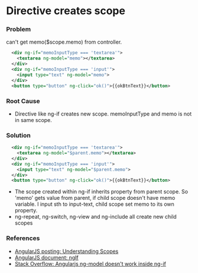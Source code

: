 # Directive creates scope

### Problem
can't get memo($scope.memo) from controller.

```xml
  <div ng-if="memoInputType === 'textarea'">
    <textarea ng-model="memo"></textarea>
  </div>
  <div ng-if="memoInputType === 'input'">
    <input type="text" ng-model="memo">
  </div>
  <button type="button" ng-click="ok()">{{okBtnText}}</button>
```



### Root Cause
* Directive like ng-if creates new scope. memoInputType and memo is not in same scope.



### Solution

```xml
  <div ng-if="memoInputType === 'textarea'">
    <textarea ng-model="$parent.memo"></textarea>
  </div>
  <div ng-if="memoInputType === 'input'">
    <input type="text" ng-model="$parent.memo">
  </div>
  <button type="button" ng-click="ok()">{{okBtnText}}</button>
```

* The scope created within ng-if inherits property from parent scope. So 'memo' gets value from parent, if child scope doesn't have memo variable. I input sth to input-text, child scope set memo to its own property.
*  ng-repeat, ng-switch, ng-view and ng-include all create new child scopes



### References
* [AngularJS posting: Understanding Scopes](https://github.com/angular/angular.js/wiki/Understanding-Scopes)
* [AngularJS document: ngIf](https://docs.angularjs.org/api/ng/directive/ngIf)
* [Stack Overflow: Angularjs ng-model doesn't work inside ng-if](http://stackoverflow.com/questions/18342917/angularjs-ng-model-doesnt-work-inside-ng-if)